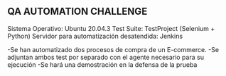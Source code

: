 QA AUTOMATION CHALLENGE
-----------------------

Sistema Operativo: Ubuntu 20.04.3
Test Suite: TestProject (Selenium + Python)
Servidor para automatización desatendida: Jenkins


-Se han automatizado dos procesos de compra de un E-commerce. 
-Se adjuntan ambos test por separado con el agente necesario para su ejecución
-Se hará una demostración en la defensa de la prueba
